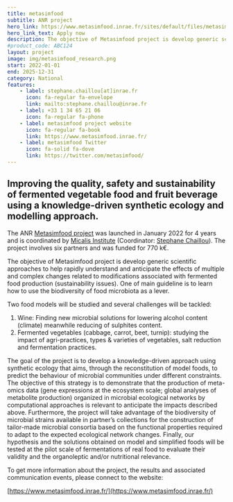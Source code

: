 ```yaml
---
title: metasimfood
subtitle: ANR project
hero_link: https://www.metasimfood.inrae.fr/sites/default/files/metasimfood/documents/INRAE-Postdoctoral-Offer-Synthetic-Ecology-2023_final.pdf
hero_link_text: Apply now
description: The objective of Metasimfood project is develop generic scientific approaches to help rapidly understand and anticipate the effects of multiple and complex changes related to modifications associated with fermented food production (sustainability issues).
#product_code: ABC124
layout: project
image: img/metasimfood_research.png
start: 2022-01-01
end: 2025-12-31
category: National
features:
    - label: stephane.chaillou[at]inrae.fr
      icon: fa-regular fa-envelope
      link: mailto:stephane.chaillou@inrae.fr
    - label: +33 1 34 65 21 06
      icon: fa-regular fa-phone
    - label: metasimfood project website
      icon: fa-regular fa-book
      link: https://www.metasimfood.inrae.fr/
    - label: metasimfood Twitter
      icon: fa-solid fa-dove
      link: https://twitter.com/metasimfood/
---
```


## Improving the quality, safety and sustainability of fermented vegetable food and fruit beverage using a knowledge-driven synthetic ecology and modelling approach.

The ANR [Metasimfood project](https://www.metasimfood.inrae.fr/) was launched in January 2022 for 4 years and is coordinated by [Micalis Institute](https://www.micalis.fr/micalis_eng/) (Coordinator: [Stephane Chaillou](https://www.linkedin.com/in/stephanechaillou/)). The project involves six partners and was funded for 770 k€.

The objective of Metasimfood project is develop generic scientific approaches to help rapidly understand and anticipate the effects of multiple and complex changes related to modifications associated with fermented food production (sustainability issues). One of main guideline is to learn how to use the biodiversity of food microbiota as a lever.


Two food models will be studied and several challenges will be tackled:

1. Wine: Finding new microbial solutions for lowering alcohol content (climate) meanwhile reducing of sulphites content.
2. Fermented vegetables (cabbage, carrot, beet, turnip): studying the impact of agri-practices, types & varieties of vegetables, salt reduction and fermentation practices.

The goal of the project is to develop a knowledge-driven approach using synthetic ecology that aims, through the reconstitution of model foods, to predict the behaviour of microbial communities under different constraints. The objective of this strategy is to demonstrate that the production of meta-omics data (gene expressions at the ecosystem scale; global analyses of metabolite production) organized in microbial ecological networks by computational approaches is relevant to anticipate the impacts described above. Furthermore, the project will take advantage of the biodiversity of microbial strains available in partner’s collections for the construction of tailor-made microbial consortia based on the functional properties required to adapt to the expected ecological network changes. Finally, our hypothesis and the solutions obtained on model and simplified foods will be tested at the pilot scale of fermentations of real food to evaluate their validity and the organoleptic and/or nutritional relevance.

To get more information about the project, the results and associated communication events, please connect to the website:

[https://www.metasimfood.inrae.fr/](https://www.metasimfood.inrae.fr/)



